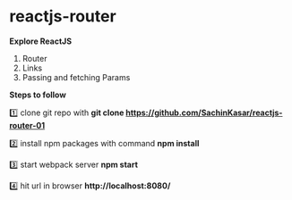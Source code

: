 # reactjs-router

**Explore ReactJS** 

1. Router
2. Links 
3. Passing and fetching Params


**Steps to follow**

:one: clone git repo with 
**git clone https://github.com/SachinKasar/reactjs-router-01**

:two: install npm packages with command
**npm install**

:three: start webpack server
**npm start**

:four: hit url in browser **http://localhost:8080/**
